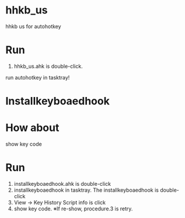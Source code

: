 # hhkb_us
hhkb us for autohotkey

# Run
1. hhkb_us.ahk is double-click.

run autohotkey in tasktray!

# Installkeyboaedhook
# How about 
show key code

# Run
1. installkeyboaedhook.ahk is double-click
2. installkeyboaedhook in tasktray. The installkeyboaedhook is double-click 
3. View -> Key History Script info is click
4. show key code.
※If re-show, procedure.3 is retry. 

